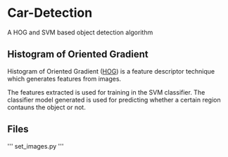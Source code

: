 # Car-Detection
A HOG and SVM based object detection algorithm

## Histogram of Oriented Gradient
Histogram of Oriented Gradient ([HOG](https://www.learnopencv.com/histogram-of-oriented-gradients)) is a feature descriptor technique which generates features from images.

The features extracted is used for training in the SVM classifier. The classifier model generated is used for predicting whether a certain region contauns the object or not.

## Files
''' 
set_images.py 
''' 
